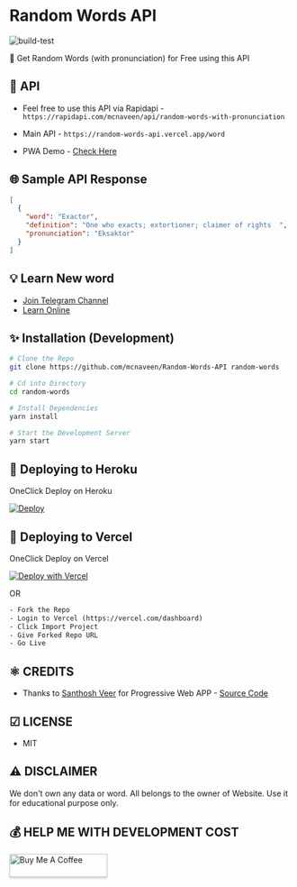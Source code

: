 # Random Words API

![build-test](https://github.com/mcnaveen/Random-Words-API/workflows/build-test/badge.svg)

🦄 Get Random Words (with pronunciation) for Free using this API

## 🚀 API

- Feel free to use this API via Rapidapi - `https://rapidapi.com/mcnaveen/api/random-words-with-pronunciation`

- Main API - `https://random-words-api.vercel.app/word`

- PWA Demo - [Check Here](https://words.sanweb.info/)

## 🌐 Sample API Response

```json
[
  {
    "word": "Exactor",
    "definition": "One who exacts; extortioner; claimer of rights  ",
    "pronunciation": "Eksaktor"
  }
]
```

## 💡 Learn New word

- [Join Telegram Channel](https://t.me/learnwordoftheday)
- [Learn Online](https://words.sanweb.info/)

## ✨ Installation (Development)

```sh
# Clone the Repo
git clone https://github.com/mcnaveen/Random-Words-API random-words

# Cd into Directory
cd random-words

# Install Dependencies
yarn install

# Start the Development Server
yarn start
```

## 🔀 Deploying to Heroku

OneClick Deploy on Heroku

[![Deploy](https://www.herokucdn.com/deploy/button.svg)](https://heroku.com/deploy?template=https://github.com/mcnaveen/Random-Words-API)  

## 🔀 Deploying to Vercel

OneClick Deploy on Vercel

[![Deploy with Vercel](https://vercel.com/button)](https://vercel.com/new/git/external?repository-url=https%3A%2F%2Fgithub.com%2Fmcnaveen%2FRandom-Words-API.git)  

OR

```html
- Fork the Repo
- Login to Vercel (https://vercel.com/dashboard)
- Click Import Project
- Give Forked Repo URL
- Go Live
```

## ⚛ CREDITS

- Thanks to [Santhosh Veer](https://github.com/mskian) for Progressive Web APP - [Source Code](https://github.com/mskian/vue-random-words)  

## ☑ LICENSE

- MIT

## ⚠ DISCLAIMER

We don't own any data or word. All belongs to the owner of Website. Use it for educational purpose only.

## 💰 HELP ME WITH DEVELOPMENT COST

<a href="https://www.buymeacoffee.com/mcnaveen" target="_blank"><img src="https://www.buymeacoffee.com/assets/img/custom_images/orange_img.png" alt="Buy Me A Coffee" style="height: 41px !important;width: 174px !important;box-shadow: 0px 3px 2px 0px rgba(190, 190, 190, 0.5) !important;-webkit-box-shadow: 0px 3px 2px 0px rgba(190, 190, 190, 0.5) !important;" ></a>
